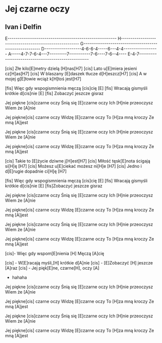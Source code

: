 # Jej czarne oczy
## Ivan i Delfin


E--------------------------------------------------------
H--------------------------------------------------------
G--------------------------------------------------------
D-------------------4-6-6-4-----6---4-4------------------
A-----4-7-7-6-4---7---------7-----------7-6----7-6--4----
E-4-7----------------------------------------------------


[cis] Złe kilo[E]metry dzielą [H]nas[H7]
[cis] Lato u[E]miera jesieni cz[H]as[H7]
[cis] W blaszany [E]daszek tłucze d[H]eszcz[H7]
[cis] A w mojej g[E]łowie wciąż k[H]toś jest[H7]

[fis] Więc gdy wspogismnienia męczą [cis]cię [E]
[fis] Wracają gismyśli krótkie d[cis]nie [E]
[fis] Zobaczyć jeszcze gisraz


Jej piękne [cis]czarne oczy
Śnią się [E]czarne oczy
Ich [H]nie przeoczysz
Wiem że [A]nie

Jej piękne[cis] czarne oczy
Widzę [E]czarne oczy
To [H]za mną kroczy
Ze mną [A]jest

Jej piękne [cis]czarne oczy
Śnią się [E]czarne oczy
Ich [H]nie przeoczysz
Wiem że [A]nie

Jej piękne[cis] czarne oczy
Widzę [E]czarne oczy
To [H]za mną kroczy
Ze mną [A]jest



[cis] Takie to [E]życie dziwne j[H]est[H7]
[cis] Miłość tęsk[E]nota ścigają si[H]ę [H7]
[cis] Możesz u[E]ciekać możesz ni[H]e [H7]
[cis] Jedno i d[E]rugie dopadnie ci[H]ę [H7]

[fis] Więc gdy wspogismnienia męczą [cis]cię [E]
[fis] Wracają gismyśli krótkie d[cis]nie [E]
[fis]Zobaczyć jeszcze gisraz

Jej piękne [cis]czarne oczy
Śnią się [E]czarne oczy
Ich [H]nie przeoczysz
Wiem że [A]nie

Jej piękne[cis] czarne oczy
Widzę [E]czarne oczy
To [H]za mną kroczy
Ze mną [A]jest

Jej piękne [cis]czarne oczy
Śnią się [E]czarne oczy
Ich [H]nie przeoczysz
Wiem że [A]nie

Jej piękne[cis] czarne oczy
Widzę [E]czarne oczy
To [H]za mną kroczy
Ze mną [A]jest


[cis]- Więc gdy wspom[E]nienia [H]
Męczą [A]cię

[cis] - W[E]racają myśli,[H] krótkie d[A]nie
[cis] - [E]Zobaczyć [H] jeszcze [A]raz
[cis] - Jej pięk[E]ne, czarne[H], oczy [A]
- hahaha

Jej piękne [cis]czarne oczy
Śnią się [E]czarne oczy
Ich [H]nie przeoczysz
Wiem że [A]nie

Jej piękne[cis] czarne oczy
Widzę [E]czarne oczy
To [H]za mną kroczy
Ze mną [A]jest

Jej piękne [cis]czarne oczy
Śnią się [E]czarne oczy
Ich [H]nie przeoczysz
Wiem że [A]nie

Jej piękne[cis] czarne oczy
Widzę [E]czarne oczy
To [H]za mną kroczy
Ze mną [A]jest


